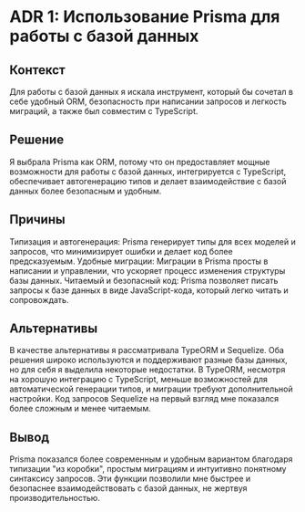 # ADR 1: Использование Prisma для работы с базой данных

## Контекст

Для работы с базой данных я искала инструмент, который бы сочетал в себе удобный ORM, безопасность при написании запросов и легкость миграций, а также был совместим с TypeScript.

## Решение

Я выбрала Prisma как ORM, потому что он предоставляет мощные возможности для работы с базой данных, интегрируется с TypeScript, обеспечивает автогенерацию типов и делает взаимодействие с базой данных более безопасным и удобным.

## Причины

Типизация и автогенерация: Prisma генерирует типы для всех моделей и запросов, что минимизирует ошибки и делает код более предсказуемым.
Удобные миграции: Миграции в Prisma просты в написании и управлении, что ускоряет процесс изменения структуры базы данных.
Читаемый и безопасный код: Prisma позволяет писать запросы к базе данных в виде JavaScript-кода, который легко читать и сопровождать.

## Альтернативы

В качестве альтернативы я рассматривала TypeORM и Sequelize. Оба решения широко используются и поддерживают разные базы данных, но для себя я выделила некоторые недостатки. В TypeORM, несмотря на хорошую интеграцию с TypeScript, меньше возможностей для автоматической генерации типов, и миграции требуют дополнительной настройки. Код запросов Sequelize на первый взгляд мне показался более сложным и менее читаемым.

## Вывод

Prisma показался более современным и удобным вариантом благодаря типизации "из коробки", простым миграциям и интуитивно понятному синтаксису запросов. Эти функции позволили мне быстрее и безопаснее взаимодействовать с базой данных, не жертвуя производительностью.